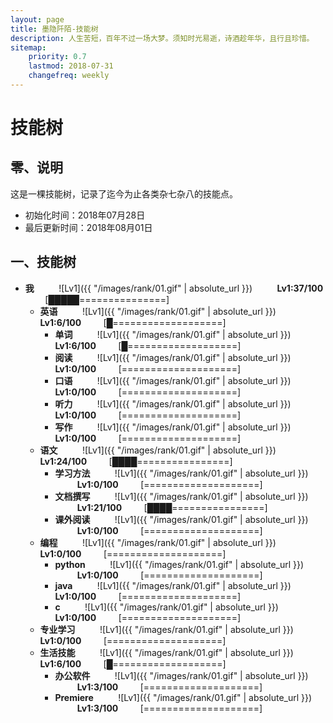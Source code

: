```yaml
---
layout: page
title: 墨隐阡陌-技能树
description: 人生苦短，百年不过一场大梦。须知时光易逝，诗酒趁年华，且行且珍惜。
sitemap:
    priority: 0.7
    lastmod: 2018-07-31
    changefreq: weekly
---
```


# 技能树

## 零、说明
这是一棵技能树，记录了迄今为止各类杂七杂八的技能点。  

- 初始化时间：2018年07月28日   
- 最后更新时间：2018年08月01日  

<!-- 网站居然不支持markdown的注释语法，好气啊 -->
## 一、技能树  
- **我** &nbsp;&nbsp;&nbsp;&nbsp;&nbsp;&nbsp;&nbsp;&nbsp; ![Lv1]({{ "/images/rank/01.gif" | absolute_url }}) &nbsp;&nbsp;&nbsp;&nbsp;&nbsp;&nbsp;&nbsp;&nbsp; **Lv1:37/100** &nbsp;&nbsp;&nbsp;&nbsp;&nbsp;&nbsp;&nbsp;&nbsp;[█████===============]  
  <!-- 我：总时间：37:17 -->
  - **英语** &nbsp;&nbsp;&nbsp;&nbsp;&nbsp;&nbsp;&nbsp;&nbsp; ![Lv1]({{ "/images/rank/01.gif" | absolute_url }})  &nbsp;&nbsp;&nbsp;&nbsp;&nbsp;&nbsp;&nbsp;&nbsp; **Lv1:6/100** &nbsp;&nbsp;&nbsp;&nbsp;&nbsp;&nbsp;&nbsp;&nbsp;[█===================]  
    <!-- 英语总时间：07:07 -->
    - **单词** &nbsp;&nbsp;&nbsp;&nbsp;&nbsp;&nbsp;&nbsp;&nbsp; ![Lv1]({{ "/images/rank/01.gif" | absolute_url }}) &nbsp;&nbsp;&nbsp;&nbsp;&nbsp;&nbsp;&nbsp;&nbsp; **Lv1:6/100** &nbsp;&nbsp;&nbsp;&nbsp;&nbsp;&nbsp;&nbsp;&nbsp;[█===================]  
      <!-- 单词：总时间：07:07 -->
    - **阅读** &nbsp;&nbsp;&nbsp;&nbsp;&nbsp;&nbsp;&nbsp;&nbsp; ![Lv1]({{ "/images/rank/01.gif" | absolute_url }}) &nbsp;&nbsp;&nbsp;&nbsp;&nbsp;&nbsp;&nbsp;&nbsp; **Lv1:0/100** &nbsp;&nbsp;&nbsp;&nbsp;&nbsp;&nbsp;&nbsp;&nbsp;[====================]  
      <!-- 阅读：总时间：00:00 -->
    - **口语** &nbsp;&nbsp;&nbsp;&nbsp;&nbsp;&nbsp;&nbsp;&nbsp; ![Lv1]({{ "/images/rank/01.gif" | absolute_url }}) &nbsp;&nbsp;&nbsp;&nbsp;&nbsp;&nbsp;&nbsp;&nbsp; **Lv1:0/100** &nbsp;&nbsp;&nbsp;&nbsp;&nbsp;&nbsp;&nbsp;&nbsp;[====================]  
      <!-- 口语：总时间：00:00 -->  
    - **听力** &nbsp;&nbsp;&nbsp;&nbsp;&nbsp;&nbsp;&nbsp;&nbsp; ![Lv1]({{ "/images/rank/01.gif" | absolute_url }}) &nbsp;&nbsp;&nbsp;&nbsp;&nbsp;&nbsp;&nbsp;&nbsp; **Lv1:0/100** &nbsp;&nbsp;&nbsp;&nbsp;&nbsp;&nbsp;&nbsp;&nbsp;[====================]  
      <!-- 听力：总时间：00:00 -->
    - **写作** &nbsp;&nbsp;&nbsp;&nbsp;&nbsp;&nbsp;&nbsp;&nbsp; ![Lv1]({{ "/images/rank/01.gif" | absolute_url }}) &nbsp;&nbsp;&nbsp;&nbsp;&nbsp;&nbsp;&nbsp;&nbsp; **Lv1:0/100** &nbsp;&nbsp;&nbsp;&nbsp;&nbsp;&nbsp;&nbsp;&nbsp;[====================]  
      <!-- 写作：总时间：00:00 -->
  - **语文** &nbsp;&nbsp;&nbsp;&nbsp;&nbsp;&nbsp;&nbsp;&nbsp; ![Lv1]({{ "/images/rank/01.gif" | absolute_url }}) &nbsp;&nbsp;&nbsp;&nbsp;&nbsp;&nbsp;&nbsp;&nbsp; **Lv1:24/100** &nbsp;&nbsp;&nbsp;&nbsp;&nbsp;&nbsp;&nbsp;&nbsp;[████================]  
    <!-- 语文：总时间：23:35 -->
    - **学习方法** &nbsp;&nbsp;&nbsp;&nbsp;&nbsp;&nbsp;&nbsp;&nbsp; ![Lv1]({{ "/images/rank/01.gif" | absolute_url }}) &nbsp;&nbsp;&nbsp;&nbsp;&nbsp;&nbsp;&nbsp;&nbsp; **Lv1:0/100** &nbsp;&nbsp;&nbsp;&nbsp;&nbsp;&nbsp;&nbsp;&nbsp;[====================]  
      <!-- 学习方法：总时间：00:00 -->
    - **文档撰写** &nbsp;&nbsp;&nbsp;&nbsp;&nbsp;&nbsp;&nbsp;&nbsp; ![Lv1]({{ "/images/rank/01.gif" | absolute_url }}) &nbsp;&nbsp;&nbsp;&nbsp;&nbsp;&nbsp;&nbsp;&nbsp; **Lv1:21/100** &nbsp;&nbsp;&nbsp;&nbsp;&nbsp;&nbsp;&nbsp;&nbsp;[████================]  
      <!-- 文档撰写：总时间：23:35 -->
    - **课外阅读** &nbsp;&nbsp;&nbsp;&nbsp;&nbsp;&nbsp;&nbsp;&nbsp; ![Lv1]({{ "/images/rank/01.gif" | absolute_url }}) &nbsp;&nbsp;&nbsp;&nbsp;&nbsp;&nbsp;&nbsp;&nbsp; **Lv1:0/100** &nbsp;&nbsp;&nbsp;&nbsp;&nbsp;&nbsp;&nbsp;&nbsp;[====================]  
      <!-- 课外阅读：总时间：00:00 -->
  - **编程** &nbsp;&nbsp;&nbsp;&nbsp;&nbsp;&nbsp;&nbsp;&nbsp; ![Lv1]({{ "/images/rank/01.gif" | absolute_url }}) &nbsp;&nbsp;&nbsp;&nbsp;&nbsp;&nbsp;&nbsp;&nbsp; **Lv1:0/100** &nbsp;&nbsp;&nbsp;&nbsp;&nbsp;&nbsp;&nbsp;&nbsp;[====================]  
    <!-- 编程：总时间：00:00 -->
    - **python** &nbsp;&nbsp;&nbsp;&nbsp;&nbsp;&nbsp;&nbsp;&nbsp; ![Lv1]({{ "/images/rank/01.gif" | absolute_url }}) &nbsp;&nbsp;&nbsp;&nbsp;&nbsp;&nbsp;&nbsp;&nbsp; **Lv1:0/100** &nbsp;&nbsp;&nbsp;&nbsp;&nbsp;&nbsp;&nbsp;&nbsp;[====================]  
      <!-- python：总时间：00:00 -->
    - **java** &nbsp;&nbsp;&nbsp;&nbsp;&nbsp;&nbsp;&nbsp;&nbsp; ![Lv1]({{ "/images/rank/01.gif" | absolute_url }}) &nbsp;&nbsp;&nbsp;&nbsp;&nbsp;&nbsp;&nbsp;&nbsp; **Lv1:0/100** &nbsp;&nbsp;&nbsp;&nbsp;&nbsp;&nbsp;&nbsp;&nbsp;[====================]  
      <!-- java：总时间：00:00 -->
    - **c** &nbsp;&nbsp;&nbsp;&nbsp;&nbsp;&nbsp;&nbsp;&nbsp; ![Lv1]({{ "/images/rank/01.gif" | absolute_url }}) &nbsp;&nbsp;&nbsp;&nbsp;&nbsp;&nbsp;&nbsp;&nbsp; **Lv1:0/100** &nbsp;&nbsp;&nbsp;&nbsp;&nbsp;&nbsp;&nbsp;&nbsp;[====================]  
      <!-- c：总时间：00:00 -->
  - **专业学习** &nbsp;&nbsp;&nbsp;&nbsp;&nbsp;&nbsp;&nbsp;&nbsp; ![Lv1]({{ "/images/rank/01.gif" | absolute_url }}) &nbsp;&nbsp;&nbsp;&nbsp;&nbsp;&nbsp;&nbsp;&nbsp; **Lv1:0/100** &nbsp;&nbsp;&nbsp;&nbsp;&nbsp;&nbsp;&nbsp;&nbsp;[====================]  
    <!-- 专业学习：总时间：00:00 -->
  - **生活技能** &nbsp;&nbsp;&nbsp;&nbsp;&nbsp;&nbsp;&nbsp;&nbsp; ![Lv1]({{ "/images/rank/01.gif" | absolute_url }}) &nbsp;&nbsp;&nbsp;&nbsp;&nbsp;&nbsp;&nbsp;&nbsp; **Lv1:6/100** &nbsp;&nbsp;&nbsp;&nbsp;&nbsp;&nbsp;&nbsp;&nbsp;[█===================]  
    <!-- 生活技能：总时间：06:35 -->
	- **办公软件** &nbsp;&nbsp;&nbsp;&nbsp;&nbsp;&nbsp;&nbsp;&nbsp; ![Lv1]({{ "/images/rank/01.gif" | absolute_url }}) &nbsp;&nbsp;&nbsp;&nbsp;&nbsp;&nbsp;&nbsp;&nbsp; **Lv1:3/100** &nbsp;&nbsp;&nbsp;&nbsp;&nbsp;&nbsp;&nbsp;&nbsp;[====================]  
      <!-- 办公软件：总时间：03:30 -->
	- **Premiere** &nbsp;&nbsp;&nbsp;&nbsp;&nbsp;&nbsp;&nbsp;&nbsp; ![Lv1]({{ "/images/rank/01.gif" | absolute_url }}) &nbsp;&nbsp;&nbsp;&nbsp;&nbsp;&nbsp;&nbsp;&nbsp; **Lv1:3/100** &nbsp;&nbsp;&nbsp;&nbsp;&nbsp;&nbsp;&nbsp;&nbsp;[====================]  
      <!-- Premiere：总时间：03:05 -->